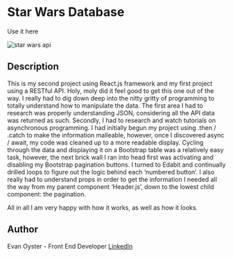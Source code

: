 # Star Wars Database

Use it here 


![star wars api](https://user-images.githubusercontent.com/108839805/214385496-16732031-7b29-4a2a-88f3-2fd46c49df3d.png)


## Description
This is my second project using React.js framework and my first project using a RESTful API. Holy, moly did it feel good to get this one out of the way. I really had to dig down deep into the nitty gritty of programming to totally understand how to manipulate the data. The first area I had to research was properly understanding JSON, considering all the API data was returned as such. Secondly, I had to research and watch tutorials on asynchronous programming. I had initially begun my project using .then / .catch to make the information malleable, however, once I discovered async / await, my code was cleaned up to a more readable display. Cycling through the data and displaying it on a Bootstrap table was a relatively easy task, however, the next brick wall I ran into head first was activating and disabling my Bootstrap pagination buttons. I turned to Edabit and continually drilled loops to figure out the logic behind each ‘numbered button’. I also really had to understand props in order to get the information I needed all the way from my parent component ‘Header.js’, down to the lowest child component: the pagination.

All in all I am very happy with how it works, as well as how it looks.



## Author
Evan Oyster - Front End Developer
[LinkedIn](https://www.linkedin.com/feed/)
